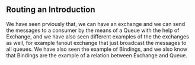 ## Routing an Introduction
We have seen prviously that, we can have an exchange and we can send the messages to a consumer by the means of a Queue with the help of Exchange, and we have also seen different examples of the the exchanges as well, for example fanout exchange that just broadcast the messages to all queues. We have also seen the example of Bindings, and we also know that Bindings are the example of a relation between Exchange and Queue.